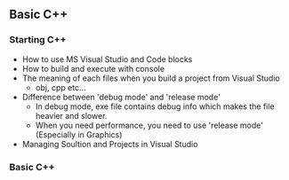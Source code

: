 ## Basic C++

### Starting C++
* How to use MS Visual Studio and Code blocks
* How to build and execute with console
* The meaning of each files when you build a project from Visual Studio
  * obj, cpp etc...
* Difference between 'debug mode' and 'release mode'
  * In debug mode, exe file contains debug info which makes the file heavier and slower.
  * When you need performance, you need to use 'release mode' (Especially in Graphics)
* Managing Soultion and Projects in Visual Studio

### Basic C++
